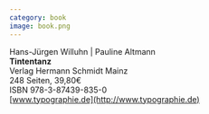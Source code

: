 ```yaml
---
category: book
image: book.png
---
```

Hans-Jürgen Willuhn | Pauline Altmann  
**Tintentanz**  
Verlag Hermann Schmidt Mainz  
248 Seiten, 39,80€  
ISBN 978-3-87439-835-0  
[www.typographie.de](http://www.typographie.de)

